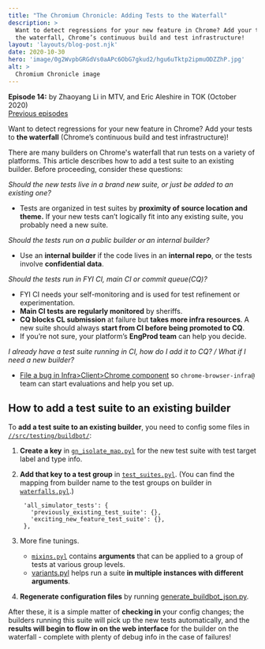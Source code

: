 ```yaml
---
title: "The Chromium Chronicle: Adding Tests to the Waterfall"
description: >
  Want to detect regressions for your new feature in Chrome? Add your tests to
  the waterfall, Chrome’s continuous build and test infrastructure!
layout: 'layouts/blog-post.njk'
date: 2020-10-30
hero: 'image/0g2WvpbGRGdVs0aAPc6ObG7gkud2/hgu6uTktp2ipmuODZZhP.jpg'
alt: >
  Chromium Chronicle image
---
```


**Episode 14:** by Zhaoyang Li in MTV, and Eric Aleshire in TOK (October 2020)<br>
[Previous episodes](/tags/chromium-chronicle)

Want to detect regressions for your new feature in Chrome? Add your
tests to **the waterfall** (Chrome’s continuous build and test infrastructure)!

There are many builders on Chrome's waterfall that run tests on a variety of
platforms. This article describes how to add a test suite to an existing
builder. Before proceeding, consider these questions:

*Should the new tests live in a brand new suite, or just be added to an existing one?*

* Tests are organized in test suites by **proximity of source location and theme.**
  If your new tests can’t logically fit into any existing suite, you probably
  need a new suite.

*Should the tests run on a public builder or an internal builder?*

* Use an **internal builder** if the code lives in an **internal repo**, or the
  tests involve **confidential data**.

*Should the tests run in FYI CI, main CI or commit queue(CQ)?*

* FYI CI needs your self-monitoring and is used for test refinement or
  experimentation.
* **Main CI tests are regularly monitored** by sheriffs.
* **CQ blocks CL submission** at failure but **takes more infra resources**.
  A new suite should always **start from CI before being promoted to CQ**.
* If you’re not sure, your platform’s **EngProd team** can help you decide.

*I already have a test suite running in CI, how do I add it to CQ? / What if I
need a new builder?*

* [File a bug in Infra>Client>Chrome component][inf-cli-bug] so
  `chrome-browser-infra@` team can start evaluations and help you set up.

## How to add a test suite to an existing builder

To **add a test suite to an existing builder**, you need to config some files
in [`//src/testing/buildbot/`][src-test-bbot]:

1. **Create a key** in [`gn_isolate_map.pyl`][gn-iso-map] for the new test suite
   with test target label and type info.
2. **Add that key to a test group** in [`test_suites.pyl`][test-suites-pyl].
   (You can find the mapping from builder name to the test groups on builder in
   [`waterfalls.pyl`][waterfalls-pyl].)

        'all_simulator_tests': {
          'previously_existing_test_suite': {},
          'exciting_new_feature_test_suite': {},
        },

3. More fine tunings.
     * [`mixins.pyl`][mixins-pyl] contains **arguments** that
       can be applied to a group of tests at various group levels.
     * [variants.pyl][variants-pyl] helps run a suite **in multiple instances
       with different arguments**.
4. **Regenerate configuration files** by running
   [generate_buildbot_json.py][gen-bbot-py].

After these, it is a simple matter of **checking in** your config changes;
the builders running this suite will pick up the new tests automatically, and
the **results will begin to flow in on the web interface** for the builder on
the waterfall - complete with plenty of debug info in the case of failures!

[inf-cli-bug]: https://bugs.chromium.org/p/chromium/issues/entry?components=Infra%3EClient%3EChrome
[src-test-bbot]: https://source.chromium.org/chromium/chromium/src/+/master:testing/buildbot/
[gn-iso-map]: https://source.chromium.org/chromium/chromium/src/+/master:testing/buildbot/gn_isolate_map.pyl
[test-suites-pyl]: https://source.chromium.org/chromium/chromium/src/+/master:testing/buildbot/test_suites.pyl
[waterfalls-pyl]: https://source.chromium.org/chromium/chromium/src/+/master:testing/buildbot/waterfalls.pyl
[mixins-pyl]: https://source.chromium.org/chromium/chromium/src/+/master:testing/buildbot/mixins.pyl
[variants-pyl]: https://source.chromium.org/chromium/chromium/src/+/master:testing/buildbot/variants.pyl
[gen-bbot-py]: https://source.chromium.org/chromium/chromium/src/+/master:testing/buildbot/generate_buildbot_json.py
